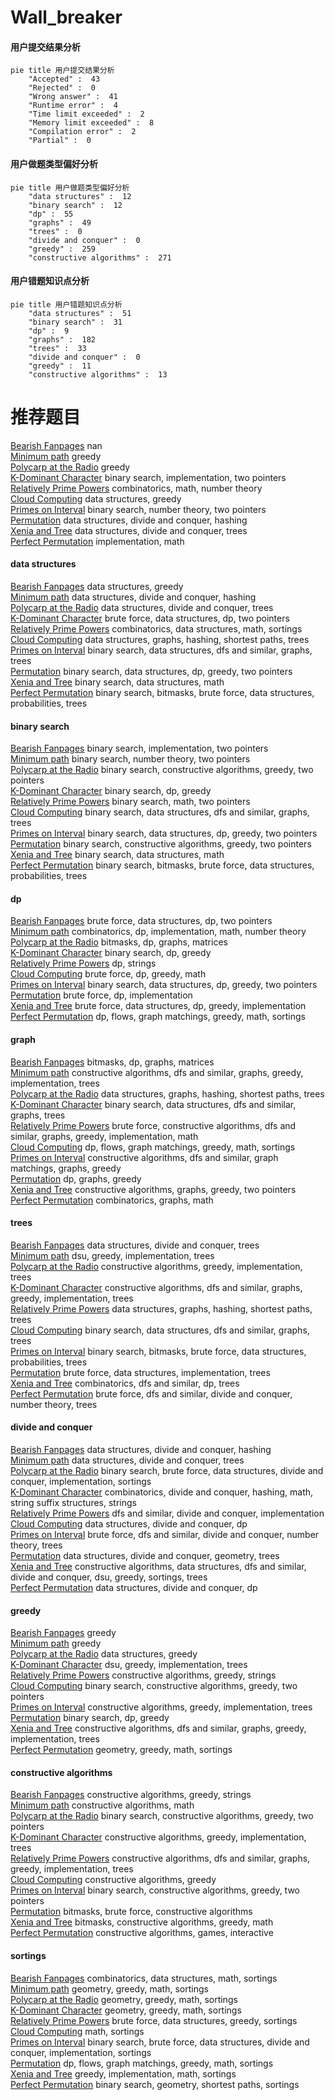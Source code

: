 # Wall_breaker
<!-- tabs:start -->
#### **用户提交结果分析**

```mermaid
pie title 用户提交结果分析
    "Accepted" :  43
    "Rejected" :  0
    "Wrong answer" :  41
    "Runtime error" :  4
    "Time limit exceeded" :  2
    "Memory limit exceeded" :  8
    "Compilation error" :  2
    "Partial" :  0
```
#### **用户做题类型偏好分析**

```mermaid
pie title 用户做题类型偏好分析
    "data structures" :  12
    "binary search" :  12
    "dp" :  55
    "graphs" :  49
    "trees" :  0
    "divide and conquer" :  0
    "greedy" :  259
    "constructive algorithms" :  271
```
#### **用户错题知识点分析**

```mermaid
pie title 用户错题知识点分析
    "data structures" :  51
    "binary search" :  31
    "dp" :  9
    "graphs" :  182
    "trees" :  33
    "divide and conquer" :  0
    "greedy" :  11
    "constructive algorithms" :  13
```
<!-- tabs:end -->
# 推荐题目
[Bearish Fanpages](http://codeforces.com/problemset/problem/643/D)		nan		  
[Minimum path](http://codeforces.com/problemset/problem/1031/D)		greedy		  
[Polycarp at the Radio](http://codeforces.com/problemset/problem/723/C)		greedy		  
[K-Dominant Character](http://codeforces.com/problemset/problem/888/C)		binary search,
                        implementation,
                        two pointers		  
[Relatively Prime Powers](http://codeforces.com/problemset/problem/1036/F)		combinatorics,
                        math,
                        number theory		  
[Cloud Computing](http://codeforces.com/problemset/problem/1070/C)		data structures,
                        greedy		  
[Primes on Interval](http://codeforces.com/problemset/problem/237/C)		binary search,
                        number theory,
                        two pointers		  
[Permutation](http://codeforces.com/problemset/problem/452/F)		data structures,
                        divide and conquer,
                        hashing		  
[Xenia and Tree](http://codeforces.com/problemset/problem/342/E)		data structures,
                        divide and conquer,
                        trees		  
[Perfect Permutation](http://codeforces.com/problemset/problem/233/A)		implementation,
                        math		  
<!-- tabs:start -->
#### **data structures**
[Bearish Fanpages](http://codeforces.com/problemset/problem/1070/C)		data structures,
                        greedy		  
[Minimum path](http://codeforces.com/problemset/problem/452/F)		data structures,
                        divide and conquer,
                        hashing		  
[Polycarp at the Radio](http://codeforces.com/problemset/problem/342/E)		data structures,
                        divide and conquer,
                        trees		  
[K-Dominant Character](http://codeforces.com/problemset/problem/1335/E2)		brute force,
                        data structures,
                        dp,
                        two pointers		  
[Relatively Prime Powers](http://codeforces.com/problemset/problem/1167/F)		combinatorics,
                        data structures,
                        math,
                        sortings		  
[Cloud Computing](http://codeforces.com/problemset/problem/763/D)		data structures,
                        graphs,
                        hashing,
                        shortest paths,
                        trees		  
[Primes on Interval](http://codeforces.com/problemset/problem/739/B)		binary search,
                        data structures,
                        dfs and similar,
                        graphs,
                        trees		  
[Permutation](http://codeforces.com/problemset/problem/1492/C)		binary search,
                        data structures,
                        dp,
                        greedy,
                        two pointers		  
[Xenia and Tree](http://codeforces.com/problemset/problem/1490/G)		binary search,
                        data structures,
                        math		  
[Perfect Permutation](http://codeforces.com/problemset/problem/1479/D)		binary search,
                        bitmasks,
                        brute force,
                        data structures,
                        probabilities,
                        trees		  
#### **binary search**
[Bearish Fanpages](http://codeforces.com/problemset/problem/888/C)		binary search,
                        implementation,
                        two pointers		  
[Minimum path](http://codeforces.com/problemset/problem/237/C)		binary search,
                        number theory,
                        two pointers		  
[Polycarp at the Radio](http://codeforces.com/problemset/problem/1463/D)		binary search,
                        constructive algorithms,
                        greedy,
                        two pointers		  
[K-Dominant Character](http://codeforces.com/problemset/problem/727/F)		binary search,
                        dp,
                        greedy		  
[Relatively Prime Powers](http://codeforces.com/problemset/problem/309/A)		binary search,
                        math,
                        two pointers		  
[Cloud Computing](http://codeforces.com/problemset/problem/739/B)		binary search,
                        data structures,
                        dfs and similar,
                        graphs,
                        trees		  
[Primes on Interval](http://codeforces.com/problemset/problem/1492/C)		binary search,
                        data structures,
                        dp,
                        greedy,
                        two pointers		  
[Permutation](http://codeforces.com/problemset/problem/1463/D)		binary search,
                        constructive algorithms,
                        greedy,
                        two pointers		  
[Xenia and Tree](http://codeforces.com/problemset/problem/1490/G)		binary search,
                        data structures,
                        math		  
[Perfect Permutation](http://codeforces.com/problemset/problem/1479/D)		binary search,
                        bitmasks,
                        brute force,
                        data structures,
                        probabilities,
                        trees		  
#### **dp**
[Bearish Fanpages](http://codeforces.com/problemset/problem/1335/E2)		brute force,
                        data structures,
                        dp,
                        two pointers		  
[Minimum path](http://codeforces.com/problemset/problem/235/E)		combinatorics,
                        dp,
                        implementation,
                        math,
                        number theory		  
[Polycarp at the Radio](https://codeforces.com/contest/781/problem/D)		bitmasks,
                        dp,
                        graphs,
                        matrices		  
[K-Dominant Character](http://codeforces.com/problemset/problem/727/F)		binary search,
                        dp,
                        greedy		  
[Relatively Prime Powers](http://codeforces.com/problemset/problem/1446/B)		dp,
                        strings		  
[Cloud Computing](http://codeforces.com/problemset/problem/1478/B)		brute force,
                        dp,
                        greedy,
                        math		  
[Primes on Interval](http://codeforces.com/problemset/problem/1492/C)		binary search,
                        data structures,
                        dp,
                        greedy,
                        two pointers		  
[Permutation](https://codeforces.com/contest/1457/problem/C)		brute force,
                        dp,
                        implementation		  
[Xenia and Tree](http://codeforces.com/problemset/problem/1491/C)		brute force,
                        data structures,
                        dp,
                        greedy,
                        implementation		  
[Perfect Permutation](http://codeforces.com/problemset/problem/1437/C)		dp,
                        flows,
                        graph matchings,
                        greedy,
                        math,
                        sortings		  
#### **graph**
[Bearish Fanpages](https://codeforces.com/contest/781/problem/D)		bitmasks,
                        dp,
                        graphs,
                        matrices		  
[Minimum path](http://codeforces.com/problemset/problem/1364/D)		constructive algorithms,
                        dfs and similar,
                        graphs,
                        greedy,
                        implementation,
                        trees		  
[Polycarp at the Radio](http://codeforces.com/problemset/problem/763/D)		data structures,
                        graphs,
                        hashing,
                        shortest paths,
                        trees		  
[K-Dominant Character](http://codeforces.com/problemset/problem/739/B)		binary search,
                        data structures,
                        dfs and similar,
                        graphs,
                        trees		  
[Relatively Prime Powers](http://codeforces.com/problemset/problem/1487/C)		brute force,
                        constructive algorithms,
                        dfs and similar,
                        graphs,
                        greedy,
                        implementation,
                        math		  
[Cloud Computing](http://codeforces.com/problemset/problem/1437/C)		dp,
                        flows,
                        graph matchings,
                        greedy,
                        math,
                        sortings		  
[Primes on Interval](http://codeforces.com/problemset/problem/1470/D)		constructive algorithms,
                        dfs and similar,
                        graph matchings,
                        graphs,
                        greedy		  
[Permutation](http://codeforces.com/problemset/problem/1476/C)		dp,
                        graphs,
                        greedy		  
[Xenia and Tree](http://codeforces.com/problemset/problem/1304/D)		constructive algorithms,
                        graphs,
                        greedy,
                        two pointers		  
[Perfect Permutation](http://codeforces.com/problemset/problem/1475/C)		combinatorics,
                        graphs,
                        math		  
#### **trees**
[Bearish Fanpages](http://codeforces.com/problemset/problem/342/E)		data structures,
                        divide and conquer,
                        trees		  
[Minimum path](http://codeforces.com/problemset/problem/886/C)		dsu,
                        greedy,
                        implementation,
                        trees		  
[Polycarp at the Radio](https://codeforces.com/contest/828/problem/D)		constructive algorithms,
                        greedy,
                        implementation,
                        trees		  
[K-Dominant Character](http://codeforces.com/problemset/problem/1364/D)		constructive algorithms,
                        dfs and similar,
                        graphs,
                        greedy,
                        implementation,
                        trees		  
[Relatively Prime Powers](http://codeforces.com/problemset/problem/763/D)		data structures,
                        graphs,
                        hashing,
                        shortest paths,
                        trees		  
[Cloud Computing](http://codeforces.com/problemset/problem/739/B)		binary search,
                        data structures,
                        dfs and similar,
                        graphs,
                        trees		  
[Primes on Interval](http://codeforces.com/problemset/problem/1479/D)		binary search,
                        bitmasks,
                        brute force,
                        data structures,
                        probabilities,
                        trees		  
[Permutation](http://codeforces.com/problemset/problem/1511/C)		brute force,
                        data structures,
                        implementation,
                        trees		  
[Xenia and Tree](http://codeforces.com/problemset/problem/1499/F)		combinatorics,
                        dfs and similar,
                        dp,
                        trees		  
[Perfect Permutation](http://codeforces.com/problemset/problem/1491/E)		brute force,
                        dfs and similar,
                        divide and conquer,
                        number theory,
                        trees		  
#### **divide and conquer**
[Bearish Fanpages](http://codeforces.com/problemset/problem/452/F)		data structures,
                        divide and conquer,
                        hashing		  
[Minimum path](http://codeforces.com/problemset/problem/342/E)		data structures,
                        divide and conquer,
                        trees		  
[Polycarp at the Radio](http://codeforces.com/problemset/problem/1461/D)		binary search,
                        brute force,
                        data structures,
                        divide and conquer,
                        implementation,
                        sortings		  
[K-Dominant Character](http://codeforces.com/problemset/problem/1466/G)		combinatorics,
                        divide and conquer,
                        hashing,
                        math,
                        string suffix structures,
                        strings		  
[Relatively Prime Powers](http://codeforces.com/problemset/problem/1490/D)		dfs and similar,
                        divide and conquer,
                        implementation		  
[Cloud Computing](https://codeforces.com/contest/1483/problem/C)		data structures,
                        divide and conquer,
                        dp		  
[Primes on Interval](http://codeforces.com/problemset/problem/1491/E)		brute force,
                        dfs and similar,
                        divide and conquer,
                        number theory,
                        trees		  
[Permutation](http://codeforces.com/problemset/problem/1303/G)		data structures,
                        divide and conquer,
                        geometry,
                        trees		  
[Xenia and Tree](http://codeforces.com/problemset/problem/1494/D)		constructive algorithms,
                        data structures,
                        dfs and similar,
                        divide and conquer,
                        dsu,
                        greedy,
                        sortings,
                        trees		  
[Perfect Permutation](http://codeforces.com/problemset/problem/1482/E)		data structures,
                        divide and conquer,
                        dp		  
#### **greedy**
[Bearish Fanpages](http://codeforces.com/problemset/problem/1031/D)		greedy		  
[Minimum path](http://codeforces.com/problemset/problem/723/C)		greedy		  
[Polycarp at the Radio](http://codeforces.com/problemset/problem/1070/C)		data structures,
                        greedy		  
[K-Dominant Character](http://codeforces.com/problemset/problem/886/C)		dsu,
                        greedy,
                        implementation,
                        trees		  
[Relatively Prime Powers](http://codeforces.com/problemset/problem/1384/A)		constructive algorithms,
                        greedy,
                        strings		  
[Cloud Computing](http://codeforces.com/problemset/problem/1463/D)		binary search,
                        constructive algorithms,
                        greedy,
                        two pointers		  
[Primes on Interval](https://codeforces.com/contest/828/problem/D)		constructive algorithms,
                        greedy,
                        implementation,
                        trees		  
[Permutation](http://codeforces.com/problemset/problem/727/F)		binary search,
                        dp,
                        greedy		  
[Xenia and Tree](http://codeforces.com/problemset/problem/1364/D)		constructive algorithms,
                        dfs and similar,
                        graphs,
                        greedy,
                        implementation,
                        trees		  
[Perfect Permutation](http://codeforces.com/problemset/problem/1495/A)		geometry,
                        greedy,
                        math,
                        sortings		  
#### **constructive algorithms**
[Bearish Fanpages](http://codeforces.com/problemset/problem/1384/A)		constructive algorithms,
                        greedy,
                        strings		  
[Minimum path](http://codeforces.com/problemset/problem/1081/A)		constructive algorithms,
                        math		  
[Polycarp at the Radio](http://codeforces.com/problemset/problem/1463/D)		binary search,
                        constructive algorithms,
                        greedy,
                        two pointers		  
[K-Dominant Character](https://codeforces.com/contest/828/problem/D)		constructive algorithms,
                        greedy,
                        implementation,
                        trees		  
[Relatively Prime Powers](http://codeforces.com/problemset/problem/1364/D)		constructive algorithms,
                        dfs and similar,
                        graphs,
                        greedy,
                        implementation,
                        trees		  
[Cloud Computing](http://codeforces.com/problemset/problem/1493/A)		constructive algorithms,
                        greedy		  
[Primes on Interval](http://codeforces.com/problemset/problem/1463/D)		binary search,
                        constructive algorithms,
                        greedy,
                        two pointers		  
[Permutation](https://codeforces.com/contest/1456/problem/B)		bitmasks,
                        brute force,
                        constructive algorithms		  
[Xenia and Tree](http://codeforces.com/problemset/problem/1492/D)		bitmasks,
                        constructive algorithms,
                        greedy,
                        math		  
[Perfect Permutation](https://codeforces.com/contest/1504/problem/D)		constructive algorithms,
                        games,
                        interactive		  
#### **sortings**
[Bearish Fanpages](http://codeforces.com/problemset/problem/1167/F)		combinatorics,
                        data structures,
                        math,
                        sortings		  
[Minimum path](http://codeforces.com/problemset/problem/1495/A)		geometry,
                        greedy,
                        math,
                        sortings		  
[Polycarp at the Radio](https://codeforces.com/contest/1496/problem/C)		geometry,
                        greedy,
                        math,
                        sortings		  
[K-Dominant Character](http://codeforces.com/problemset/problem/1495/A)		geometry,
                        greedy,
                        math,
                        sortings		  
[Relatively Prime Powers](http://codeforces.com/problemset/problem/1497/A)		brute force,
                        data structures,
                        greedy,
                        sortings		  
[Cloud Computing](http://codeforces.com/problemset/problem/1427/A)		math,
                        sortings		  
[Primes on Interval](http://codeforces.com/problemset/problem/1461/D)		binary search,
                        brute force,
                        data structures,
                        divide and conquer,
                        implementation,
                        sortings		  
[Permutation](http://codeforces.com/problemset/problem/1437/C)		dp,
                        flows,
                        graph matchings,
                        greedy,
                        math,
                        sortings		  
[Xenia and Tree](http://codeforces.com/problemset/problem/1473/A)		greedy,
                        implementation,
                        math,
                        sortings		  
[Perfect Permutation](http://codeforces.com/problemset/problem/1486/B)		binary search,
                        geometry,
                        shortest paths,
                        sortings		  
<!-- tabs:end -->
